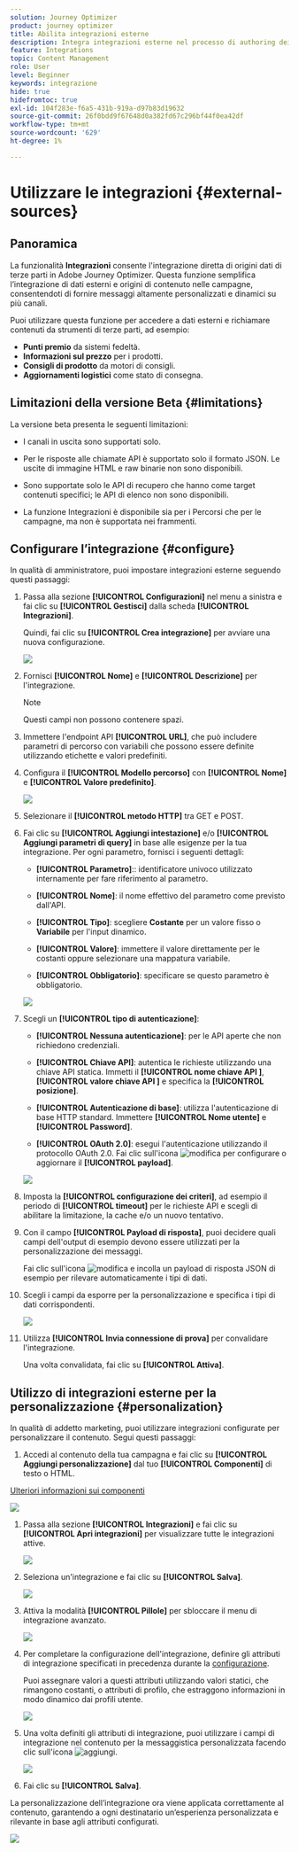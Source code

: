 ```yaml
---
solution: Journey Optimizer
product: journey optimizer
title: Abilita integrazioni esterne
description: Integra integrazioni esterne nel processo di authoring dei canali per arricchire i contenuti con informazioni personalizzate e dinamiche
feature: Integrations
topic: Content Management
role: User
level: Beginner
keywords: integrazione
hide: true
hidefromtoc: true
exl-id: 104f283e-f6a5-431b-919a-d97b83d19632
source-git-commit: 26f0bdd9f67648d0a382fd67c296bf44f0ea42df
workflow-type: tm+mt
source-wordcount: '629'
ht-degree: 1%

---
```


# Utilizzare le integrazioni {#external-sources}

## Panoramica

La funzionalità **Integrazioni** consente l&#39;integrazione diretta di origini dati di terze parti in Adobe Journey Optimizer. Questa funzione semplifica l’integrazione di dati esterni e origini di contenuto nelle campagne, consentendoti di fornire messaggi altamente personalizzati e dinamici su più canali.

Puoi utilizzare questa funzione per accedere a dati esterni e richiamare contenuti da strumenti di terze parti, ad esempio:

* **Punti premio** da sistemi fedeltà.
* **Informazioni sul prezzo** per i prodotti.
* **Consigli di prodotto** da motori di consigli.
* **Aggiornamenti logistici** come stato di consegna.

## Limitazioni della versione Beta {#limitations}

La versione beta presenta le seguenti limitazioni:

* I canali in uscita sono supportati solo.

* Per le risposte alle chiamate API è supportato solo il formato JSON. Le uscite di immagine HTML e raw binarie non sono disponibili.

* Sono supportate solo le API di recupero che hanno come target contenuti specifici; le API di elenco non sono disponibili.

* La funzione Integrazioni è disponibile sia per i Percorsi che per le campagne, ma non è supportata nei frammenti.

## Configurare l’integrazione {#configure}

In qualità di amministratore, puoi impostare integrazioni esterne seguendo questi passaggi:

1. Passa alla sezione **[!UICONTROL Configurazioni]** nel menu a sinistra e fai clic su **[!UICONTROL Gestisci]** dalla scheda **[!UICONTROL Integrazioni]**.

   Quindi, fai clic su **[!UICONTROL Crea integrazione]** per avviare una nuova configurazione.

   ![](assets/external-integration-config-1.png)

1. Fornisci **[!UICONTROL Nome]** e **[!UICONTROL Descrizione]** per l&#39;integrazione.

   >[!NOTE]
   >
   >Questi campi non possono contenere spazi.

1. Immettere l&#39;endpoint API **[!UICONTROL URL]**, che può includere parametri di percorso con variabili che possono essere definite utilizzando etichette e valori predefiniti.

1. Configura il **[!UICONTROL Modello percorso]** con **[!UICONTROL Nome]** e **[!UICONTROL Valore predefinito]**.

   ![](assets/external-integration-config-2.png)

1. Selezionare il **[!UICONTROL metodo HTTP]** tra GET e POST.

1. Fai clic su **[!UICONTROL Aggiungi intestazione]** e/o **[!UICONTROL Aggiungi parametri di query]** in base alle esigenze per la tua integrazione. Per ogni parametro, fornisci i seguenti dettagli:

   * **[!UICONTROL Parametro]**:: identificatore univoco utilizzato internamente per fare riferimento al parametro.

   * **[!UICONTROL Nome]**: il nome effettivo del parametro come previsto dall&#39;API.

   * **[!UICONTROL Tipo]**: scegliere **Costante** per un valore fisso o **Variabile** per l&#39;input dinamico.

   * **[!UICONTROL Valore]**: immettere il valore direttamente per le costanti oppure selezionare una mappatura variabile.

   * **[!UICONTROL Obbligatorio]**: specificare se questo parametro è obbligatorio.

   ![](assets/external-integration-config-3.png)

1. Scegli un **[!UICONTROL tipo di autenticazione]**:

   * **[!UICONTROL Nessuna autenticazione]**: per le API aperte che non richiedono credenziali.

   * **[!UICONTROL Chiave API]**: autentica le richieste utilizzando una chiave API statica. Immetti il **[!UICONTROL nome chiave API &#x200B;]**, **[!UICONTROL valore chiave API &#x200B;]** e specifica la **[!UICONTROL posizione]**.

   * **[!UICONTROL Autenticazione di base]**: utilizza l&#39;autenticazione di base HTTP standard. Immettere **[!UICONTROL Nome utente]** e **[!UICONTROL Password]**.

   * **[!UICONTROL OAuth 2.0]**: esegui l&#39;autenticazione utilizzando il protocollo OAuth 2.0. Fai clic sull&#39;icona ![modifica](assets/do-not-localize/Smock_Edit_18_N.svg) per configurare o aggiornare il **[!UICONTROL payload]**.

   ![](assets/external-integration-config-4.png)

1. Imposta la **[!UICONTROL configurazione dei criteri]**, ad esempio il periodo di **[!UICONTROL timeout]** per le richieste API e scegli di abilitare la limitazione, la cache e/o un nuovo tentativo.

1. Con il campo **[!UICONTROL Payload di risposta]**, puoi decidere quali campi dell&#39;output di esempio devono essere utilizzati per la personalizzazione dei messaggi.

   Fai clic sull&#39;icona ![modifica](assets/do-not-localize/Smock_Edit_18_N.svg) e incolla un payload di risposta JSON di esempio per rilevare automaticamente i tipi di dati.

1. Scegli i campi da esporre per la personalizzazione e specifica i tipi di dati corrispondenti.

   ![](assets/external-integration-config-5.png)

1. Utilizza **[!UICONTROL Invia connessione di prova]** per convalidare l&#39;integrazione.

   Una volta convalidata, fai clic su **[!UICONTROL Attiva]**.

## Utilizzo di integrazioni esterne per la personalizzazione {#personalization}

In qualità di addetto marketing, puoi utilizzare integrazioni configurate per personalizzare il contenuto. Segui questi passaggi:

1. Accedi al contenuto della tua campagna e fai clic su **[!UICONTROL Aggiungi personalizzazione]** dal tuo **[!UICONTROL Componenti]** di testo o HTML.

[Ulteriori informazioni sui componenti](../email/content-components.md)

   ![](assets/external-integration-content-1.png)

1. Passa alla sezione **[!UICONTROL Integrazioni]** e fai clic su **[!UICONTROL Apri integrazioni]** per visualizzare tutte le integrazioni attive.

   ![](assets/external-integration-content-2.png)

1. Seleziona un&#39;integrazione e fai clic su **[!UICONTROL Salva]**.

   ![](assets/external-integration-content-3.png)

1. Attiva la modalità **[!UICONTROL Pillole]** per sbloccare il menu di integrazione avanzato.

   ![](assets/external-integration-content-4.png)

1. Per completare la configurazione dell&#39;integrazione, definire gli attributi di integrazione specificati in precedenza durante la [configurazione](#configure).

   Puoi assegnare valori a questi attributi utilizzando valori statici, che rimangono costanti, o attributi di profilo, che estraggono informazioni in modo dinamico dai profili utente.

   ![](assets/external-integration-content-5.png)

1. Una volta definiti gli attributi di integrazione, puoi utilizzare i campi di integrazione nel contenuto per la messaggistica personalizzata facendo clic sull&#39;icona ![aggiungi](assets/do-not-localize/Smock_Add_18_N.svg).

   ![](assets/external-integration-content-6.png)

1. Fai clic su **[!UICONTROL Salva]**.

La personalizzazione dell’integrazione ora viene applicata correttamente al contenuto, garantendo a ogni destinatario un’esperienza personalizzata e rilevante in base agli attributi configurati.

![](assets/external-integration-content-7.png)
